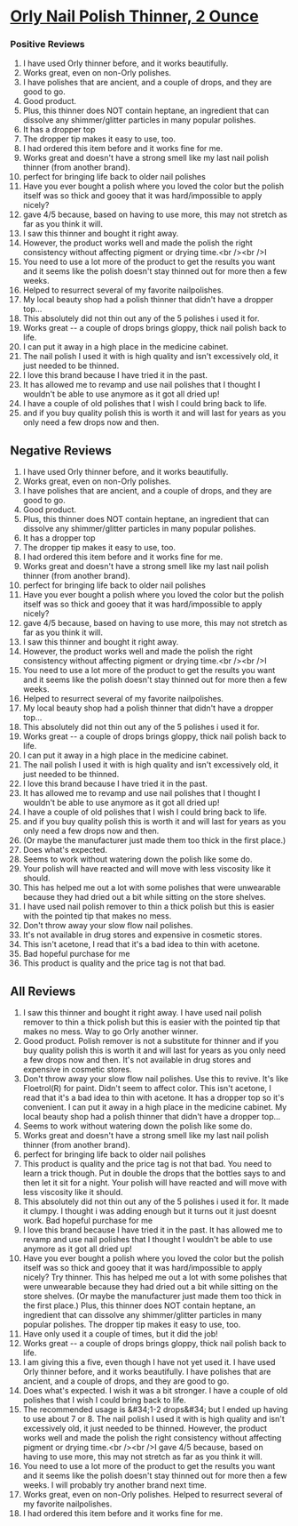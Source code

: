 # [Orly Nail Polish Thinner, 2 Ounce](https://products.checkmycream.com/products/Orly-Nail-Polish-Thinner-2-Ounce.html)

### Positive Reviews

<ol>
      <li>I have used Orly thinner before, and it works beautifully.  </li>
      <li>Works great, even on non-Orly polishes.  </li>
      <li>I have polishes that are ancient, and a couple of drops,  and they are good to go.</li>
      <li>Good product.  </li>
      <li>Plus, this thinner does NOT contain heptane, an ingredient that can dissolve any shimmer/glitter particles in many popular polishes.</li>
      <li>It has a dropper top</li>
      <li>The dropper tip makes it easy to use, too.</li>
      <li>I had ordered this item before and it works fine for me.</li>
      <li>Works great and doesn&#x27;t have a strong smell like my last nail polish thinner (from another brand).</li>
      <li>perfect for bringing life back to older nail polishes</li>
      <li>Have you ever bought a polish where you loved the color but the polish itself was so thick and gooey that it was hard/impossible to apply nicely?</li>
      <li>gave 4/5 because, based on having to use more, this may not stretch as far as you think it will.</li>
      <li>I saw this thinner and bought it right away.  </li>
      <li>However, the product works well and made the polish the right consistency without affecting pigment or drying time.&lt;br /&gt;&lt;br /&gt;I</li>
      <li>You need to use a lot more of the product to get the results you want and it seems like the polish doesn&#x27;t stay thinned out for more then a few weeks.  </li>
      <li>Helped to resurrect several of my favorite nailpolishes.</li>
      <li>My local beauty shop had a polish thinner that didn&#x27;t have a dropper top...</li>
      <li>This absolutely did not thin out any of the 5 polishes i used it for.</li>
      <li>Works great -- a couple of drops brings gloppy, thick nail polish back to life.</li>
      <li>I can put it away in a high place in the medicine cabinet.  </li>
      <li>The nail polish I used it with is high quality and isn&#x27;t excessively old, it just needed to be thinned.</li>
      <li>I love this brand because I have tried it in the past.</li>
      <li>It has allowed me to revamp and use nail polishes that I thought I wouldn&#x27;t be able to use anymore as it got all dried up!</li>
      <li>I have a couple of old polishes that I wish I could bring back to life.</li>
      <li>and if you buy quality polish this is worth it and will last for years as you only need a few drops now and then.  </li>
</ol>


<h2>Negative Reviews</h2>
<ol>
<li> I have used Orly thinner before, and it works beautifully.  </li>
<li> Works great, even on non-Orly polishes.  </li>
<li> I have polishes that are ancient, and a couple of drops,  and they are good to go.</li>
<li> Good product.  </li>
<li> Plus, this thinner does NOT contain heptane, an ingredient that can dissolve any shimmer/glitter particles in many popular polishes.</li>
<li> It has a dropper top</li>
<li> The dropper tip makes it easy to use, too.</li>
<li> I had ordered this item before and it works fine for me.</li>
<li> Works great and doesn&#x27;t have a strong smell like my last nail polish thinner (from another brand).</li>
<li> perfect for bringing life back to older nail polishes</li>
<li> Have you ever bought a polish where you loved the color but the polish itself was so thick and gooey that it was hard/impossible to apply nicely?</li>
<li> gave 4/5 because, based on having to use more, this may not stretch as far as you think it will.</li>
<li> I saw this thinner and bought it right away.  </li>
<li> However, the product works well and made the polish the right consistency without affecting pigment or drying time.&lt;br /&gt;&lt;br /&gt;I</li>
<li> You need to use a lot more of the product to get the results you want and it seems like the polish doesn&#x27;t stay thinned out for more then a few weeks.  </li>
<li> Helped to resurrect several of my favorite nailpolishes.</li>
<li> My local beauty shop had a polish thinner that didn&#x27;t have a dropper top...</li>
<li> This absolutely did not thin out any of the 5 polishes i used it for.</li>
<li> Works great -- a couple of drops brings gloppy, thick nail polish back to life.</li>
<li> I can put it away in a high place in the medicine cabinet.  </li>
<li> The nail polish I used it with is high quality and isn&#x27;t excessively old, it just needed to be thinned.</li>
<li> I love this brand because I have tried it in the past.</li>
<li> It has allowed me to revamp and use nail polishes that I thought I wouldn&#x27;t be able to use anymore as it got all dried up!</li>
<li> I have a couple of old polishes that I wish I could bring back to life.</li>
<li> and if you buy quality polish this is worth it and will last for years as you only need a few drops now and then.  </li>
<li> (Or maybe the manufacturer just made them too thick in the first place.)</li>
<li> Does what&#x27;s expected.</li>
<li> Seems to work without watering down the polish like some do.</li>
<li> Your polish will have reacted and will move with less viscosity like it should.</li>
<li> This has helped me out a lot with some polishes that were unwearable because they had dried out a bit while sitting on the store shelves.</li>
<li> I have used nail polish remover to thin a thick polish but this is easier with the pointed tip that makes no mess.  </li>
<li> Don&#x27;t throw away your slow flow nail polishes.</li>
<li> It&#x27;s not available in drug stores and expensive in cosmetic stores.</li>
<li> This isn&#x27;t acetone, I read that it&#x27;s a bad idea to thin with acetone.</li>
<li> Bad hopeful purchase for me</li>
<li> This product is quality and the price tag is not that bad.</li>
</ol>

<h2>All Reviews</h2>

<ol>
    <li> I saw this thinner and bought it right away.  I have used nail polish remover to thin a thick polish but this is easier with the pointed tip that makes no mess.  Way to go Orly another winner.</li>
    <li> Good product.  Polish remover is not a substitute for thinner and if you buy quality polish this is worth it and will last for years as you only need a few drops now and then.  It&#x27;s not available in drug stores and expensive in cosmetic stores.</li>
    <li> Don&#x27;t throw away your slow flow nail polishes. Use this to revive. It&#x27;s like Floetrol(R) for paint.  Didn&#x27;t seem to affect color. This isn&#x27;t acetone, I read that it&#x27;s a bad idea to thin with acetone. It has a dropper top so it&#x27;s convenient. I can put it away in a high place in the medicine cabinet.  My local beauty shop had a polish thinner that didn&#x27;t have a dropper top...</li>
    <li> Seems to work without watering down the polish like some do.</li>
    <li> Works great and doesn&#x27;t have a strong smell like my last nail polish thinner (from another brand).</li>
    <li> perfect for bringing life back to older nail polishes</li>
    <li> This product is quality and the price tag is not that bad. You need to learn a trick though. Put in double the drops that the bottles says to and then let it sit for a night. Your polish will have reacted and will move with less viscosity like it should.</li>
    <li> This absolutely did not thin out any of the 5 polishes i used it for. It made it clumpy. I thought i was adding enough but it turns out it just doesnt work. Bad hopeful purchase for me</li>
    <li> I love this brand because I have tried it in the past. It has allowed me to revamp and use nail polishes that I thought I wouldn&#x27;t be able to use anymore as it got all dried up!</li>
    <li> Have you ever bought a polish where you loved the color but the polish itself was so thick and gooey that it was hard/impossible to apply nicely? Try thinner. This has helped me out a lot with some polishes that were unwearable because they had dried out a bit while sitting on the store shelves. (Or maybe the manufacturer just made them too thick in the first place.) Plus, this thinner does NOT contain heptane, an ingredient that can dissolve any shimmer/glitter particles in many popular polishes. The dropper tip makes it easy to use, too.</li>
    <li> Have only used it a couple of times, but it did the job!</li>
    <li> Works great -- a couple of drops brings gloppy, thick nail polish back to life.</li>
    <li> I am giving this a five, even though I have not yet used it.  I have used Orly thinner before, and it works beautifully.  I have polishes that are ancient, and a couple of drops,  and they are good to go.</li>
    <li> Does what&#x27;s expected. I wish it was a bit stronger. I have a couple of old polishes that I wish I could bring back to life.</li>
    <li> The recommended usage is &amp;#34;1-2 drops&amp;#34; but I ended up having to use about 7 or 8. The nail polish I used it with is high quality and isn&#x27;t excessively old, it just needed to be thinned. However, the product works well and made the polish the right consistency without affecting pigment or drying time.&lt;br /&gt;&lt;br /&gt;I gave 4/5 because, based on having to use more, this may not stretch as far as you think it will.</li>
    <li> You need to use a lot more of the product to get the results you want and it seems like the polish doesn&#x27;t stay thinned out for more then a few weeks.  I will probably try another brand next time.</li>
    <li> Works great, even on non-Orly polishes.  Helped to resurrect several of my favorite nailpolishes.</li>
    <li> I had ordered this item before and it works fine for me.</li>
</ol>




